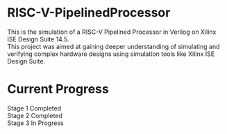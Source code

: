 # RISC-V-PipelinedProcessor
This is the simulation of a RISC-V Pipelined Processor in Verilog on Xilinx ISE Design Suite 14.5.  
This project was aimed at gaining deeper understanding of simulating and verifying complex hardware designs using simulation tools like Xilinx ISE Design Suite.
# Current Progress
Stage 1 Completed  
Stage 2 Completed  
Stage 3 In Progress
